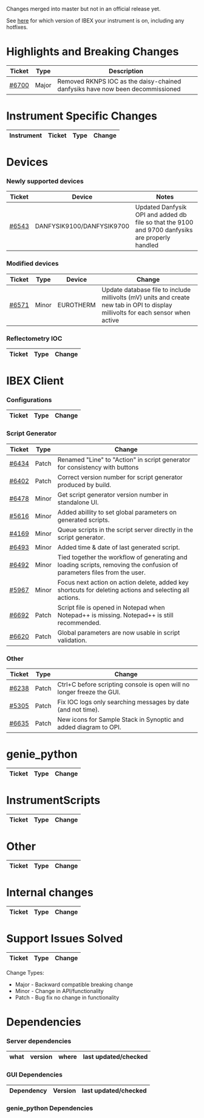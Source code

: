 Changes merged into master but not in an official release yet.

See [here](https://github.com/ISISComputingGroup/IBEX/wiki#instrument-information--hotfixes) for which version of IBEX your instrument is on, including any hotfixes.

# Highlights and Breaking Changes

| Ticket | Type | Description |
| ------ | ---- | ----------- |
| [#6700](https://github.com/ISISComputingGroup/IBEX/issues/6700) | Major | Removed RKNPS IOC as the daisy-chained danfysiks have now been decommissioned  |


# Instrument Specific Changes

| Instrument| Ticket | Type  | Change |
| --------- | ------ | ------| ------------- |

# Devices

### Newly supported devices

| Ticket | Device | Notes|
| ------ | ------ | -----|
|[#6543](https://github.com/ISISComputingGroup/IBEX/issues/6543)|DANFYSIK9100/DANFYSIK9700|Updated Danfysik OPI and added db file so that the 9100 and 9700 danfysiks are properly handled|

### Modified devices

| Ticket | Type | Device | Change |
| ------ | --- |------| ------------- |
| [#6571](https://github.com/ISISComputingGroup/IBEX/issues/6571) | Minor | EUROTHERM | Update database file to include millivolts (mV) units and create new tab in OPI to display millivolts for each sensor when active |

### Reflectometry IOC

| Ticket | Type | Change |
| ------ | --- | ------------- |

#  IBEX Client

### Configurations

| Ticket | Type  | Change |
| ------ | ----  | ------------- |

### Script Generator
| Ticket | Type  | Change |
| ------ | ---- | ----------- |
| [#6434](https://github.com/ISISComputingGroup/IBEX/issues/6434) | Patch | Renamed "Line" to "Action" in script generator for consistency with buttons |
| [#6402](https://github.com/ISISComputingGroup/IBEX/issues/6402) | Patch | Correct version number for script generator produced by build. |
| [#6478](https://github.com/ISISComputingGroup/IBEX/issues/6478) | Minor | Get script generator version number in standalone UI. |
| [#5616](https://github.com/ISISComputingGroup/IBEX/issues/5616) | Minor | Added abillity to set global parameters on generated scripts. |
| [#4169](https://github.com/ISISComputingGroup/IBEX/issues/4169) | Minor | Queue scripts in the script server directly in the script generator. |
| [#6493](https://github.com/ISISComputingGroup/IBEX/issues/6493) | Minor | Added time & date of last generated script. |
| [#6492](https://github.com/ISISComputingGroup/IBEX/issues/6492) | Minor | Tied together the workflow of generating and loading scripts, removing the confusion of parameters files from the user. |
| [#5967](https://github.com/ISISComputingGroup/IBEX/issues/5967) | Minor | Focus next action on action delete, added key shortcuts for deleting actions and selecting all actions.|
| [#6692](https://github.com/ISISComputingGroup/IBEX/issues/6692) | Patch | Script file is opened in Notepad when Notepad++ is missing. Notepad++ is still recommended. |
| [#6620](https://github.com/ISISComputingGroup/IBEX/issues/6620) | Patch | Global parameters are now usable in script validation. |

### Other

| Ticket | Type  | Change |
| ------ | ----  | ------------- |
| [#6238](https://github.com/ISISComputingGroup/IBEX/issues/6238) | Patch | Ctrl+C before scripting console is open will no longer freeze the GUI. |
| [#5305](https://github.com/ISISComputingGroup/IBEX/issues/5305) | Patch | Fix IOC logs only searching messages by date (and not time). |
| [#6635](https://github.com/ISISComputingGroup/IBEX/issues/6635) | Patch | New icons for Sample Stack in Synoptic and added diagram to OPI. |

# genie_python

| Ticket | Type  | Change |
| ------ | ------| ------------- |

# InstrumentScripts

| Ticket | Type  | Change |
| ------ | ------| ------------- |

# Other

| Ticket | Type  | Change |
| ------ | ------| ------------- |

# Internal changes

| Ticket | Type  | Change |
| ------ | ------| ------------- |

# Support Issues Solved

| Ticket | Type  | Change |
| ------ | ------| ------------- |


Change Types: 

* Major - Backward compatible breaking change
* Minor - Change in API/functionality
* Patch - Bug fix no change in functionality

# Dependencies

### Server dependencies

what | version | where | last updated/checked
---- | ------- | ----- | --------------------

### GUI Dependencies

Dependency | Version | last updated/checked
---- | ------- | --------------------

### genie_python Dependencies
